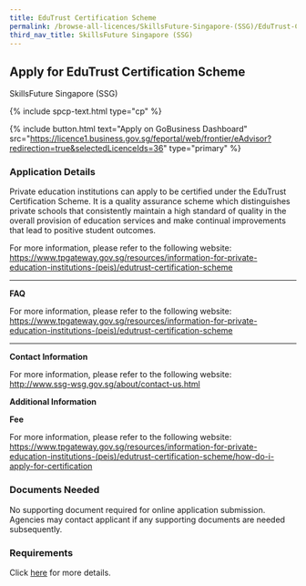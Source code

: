 ```yaml
---
title: EduTrust Certification Scheme
permalink: /browse-all-licences/SkillsFuture-Singapore-(SSG)/EduTrust-Certification-Scheme
third_nav_title: SkillsFuture Singapore (SSG)
---
```


## Apply for EduTrust Certification Scheme

SkillsFuture Singapore (SSG)

{% include spcp-text.html type="cp" %}

{% include button.html text="Apply on GoBusiness Dashboard" src="https://licence1.business.gov.sg/feportal/web/frontier/eAdvisor?redirection=true&selectedLicenceIds=36" type="primary" %}

### Application Details

<p>Private education institutions can apply to be certified under the EduTrust Certification Scheme. It is a quality assurance scheme which distinguishes private schools that consistently maintain a high standard of quality in the overall provision of education services and make continual improvements that lead to positive student outcomes.</p>

<p>For more information, please refer to the following website:<br /><a href="https://www.tpgateway.gov.sg/resources/information-for-private-education-institutions-(peis)/edutrust-certification-scheme">https://www.tpgateway.gov.sg/resources/information-for-private-education-institutions-(peis)/edutrust-certification-scheme</a></p>
<hr>
<p><strong>FAQ</strong></p>
<p>For more information, please refer to the following website:<br /><a href="https://www.tpgateway.gov.sg/resources/information-for-private-education-institutions-(peis)/edutrust-certification-scheme">https://www.tpgateway.gov.sg/resources/information-for-private-education-institutions-(peis)/edutrust-certification-scheme</a></p>
<hr>
<p><strong>Contact Information</strong></p>
<p>For more information, please refer to the following website:<br /><a href="http://www.ssg-wsg.gov.sg/about/contact-us.html">http://www.ssg-wsg.gov.sg/about/contact-us.html</a></p>

**Additional Information**

<p><strong>Fee</strong></p>
<p>For more information, please refer to the following website:<br /><a href="https://www.tpgateway.gov.sg/resources/information-for-private-education-institutions-(peis)/edutrust-certification-scheme/how-do-i-apply-for-certification">https://www.tpgateway.gov.sg/resources/information-for-private-education-institutions-(peis)/edutrust-certification-scheme/how-do-i-apply-for-certification</a></p>

### Documents Needed

<p>No supporting document required for online application submission. Agencies may contact applicant if any supporting documents are needed subsequently.</p>

### Requirements

<p>Click <a href="https://www.tpgateway.gov.sg/resources/information-for-private-education-institutions-(peis)/edutrust-certification-scheme/how-do-i-apply-for-certification">here</a> for more details.</p>

